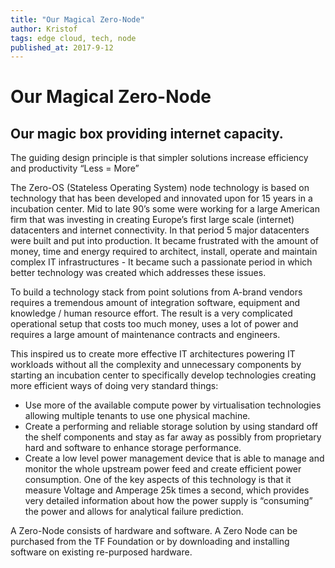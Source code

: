 ```yaml
---
title: "Our Magical Zero-Node"
author: Kristof
tags: edge cloud, tech, node
published_at: 2017-9-12
---
```


# Our Magical Zero-Node

## Our magic box providing internet capacity.

The guiding design principle is that simpler solutions increase efficiency and productivity “Less = More”

The Zero-OS (Stateless Operating System) node technology is based on technology that has been developed and innovated upon for 15 years in a incubation center. Mid to late 90’s some were working for a large American firm that was investing in creating Europe’s first large scale (internet) datacenters and internet connectivity.  In that period 5 major datacenters were built and put into production. It became frustrated with the amount of money, time and energy required to architect, install, operate and maintain complex IT infrastructures  - It became such a passionate period in which better technology was created which addresses these issues.


To build a technology stack from point solutions from A-brand vendors requires a tremendous amount of integration software, equipment and knowledge / human resource effort.  The result is a very complicated operational setup that costs too much money, uses a lot of power and requires a large amount of maintenance contracts and engineers.


This inspired us to create more effective IT architectures powering IT workloads without all the complexity and unnecessary components by starting an incubation center to specifically develop technologies creating more efficient ways of doing very standard things:  


* Use more of the available compute power by virtualisation technologies allowing multiple tenants to use one physical machine.
* Create a performing and reliable storage solution by using standard off the shelf components and stay as far away as possibly from proprietary hard and software to enhance storage performance.
* Create a low level power management device that is able to manage and monitor the whole upstream power feed and create efficient power consumption.  One of the key aspects of this technology is that it measure Voltage and Amperage 25k times a second, which provides very detailed information about how the power supply is “consuming” the power  and allows for analytical failure prediction.


A Zero-Node consists of hardware and software. A Zero Node can be purchased from the TF Foundation or by downloading and installing software on existing re-purposed hardware.
